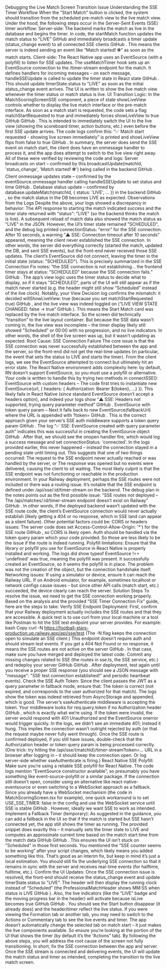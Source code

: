 Debugging the Live Match Screen Transition Issue
Understanding the SSE Timer Workflow
When the "Start Match" button is clicked, the system should transition from the scheduled pre-match view to the live match view. Under the hood, the following steps occur in the Server-Sent Events (SSE) timer workflow:
Server-side: The backend marks the match as live in the database and begins the timer. In code, the startMatch function updates the match status to "LIVE"
GitHub
 and immediately broadcasts a timer update (status_change event) to all connected SSE clients
GitHub
. This means the server is indeed sending an event like “Match started! ⚽” as soon as the match starts.
Client-side: The React Native app uses an EventSource (with a polyfill) to listen for SSE updates. The useMatchTimer hook sets up an EventSource connection to the /timer-stream endpoint for the match. It defines handlers for incoming messages – on each message, handleSSEUpdate is called to update the timer state in React state
GitHub
. This should update timerState.status to "LIVE" as soon as the initial status_change event arrives. The UI is written to show the live match view whenever the timer status or match status is live.
UI Transition Logic: In the MatchScoringScreenSSE component, a piece of state showLiveView controls whether to display the live match interface or the pre-match interface. As soon as a match start is requested, the code sets a flag matchStartRequested to true and immediately forces showLiveView to true
GitHub
GitHub
. This is intended to immediately switch the UI to the live view (showing the scoreboard timer, action buttons, etc.) even before the first SSE update arrives. The code logs confirm this: “✅ Match start requested - showing live screen immediately” is printed and showLiveView flips from false to true
GitHub
.
In summary, the server does send the SSE event on match start, the client does have an onmessage handler to process it, and the app does attempt to switch to the live view right away. All of these were verified by reviewing the code and logs:
Server broadcasts on start – confirmed by this.broadcastUpdate(matchId, 'status_change', 'Match started! ⚽') being called in the backend
GitHub
.
Client onmessage updates state – confirmed by the eventSource.onmessage handler calling handleSSEUpdate to set status and time
GitHub
.
Database status update – confirmed by database.updateMatch(matchId, { status: 'LIVE', ... }) in the backend
GitHub
, so the match status in the DB becomes LIVE as expected.
Observations from the Logs
Despite the above, your logs showed a discrepancy in behavior:
The API response to starting the match indicated success and the timer state returned with "status": "LIVE" (so the backend thinks the match is live).
A subsequent reload of match data also showed the match status as "LIVE" in the JSON.
However, the UI’s timer state remained "SCHEDULED", and the debug log printed connectionStatus: "error" for the SSE connection. After 10 seconds, a warning “⚠️ SSE: Connection timeout after 10 seconds” appeared, meaning the client never established the SSE connection.
In other words, the server did everything correctly (started the match, updated the DB, and sent SSE events), but the front-end never received those SSE updates. The client’s EventSource did not connect, leaving the timer in the initial state (status: "SCHEDULED"). This is precisely summarized in the SSE Connection Fix notes: “the SSE connection is not establishing... the frontend timer stays at status: "SCHEDULED" because the SSE connection fails.”
GitHub
. The app’s view logic uses the timer status to decide what to display, so if it stays "SCHEDULED", parts of the UI will still appear as if the match never started (e.g. the header might still show “Scheduled” instead of the live clock). Notably, your View Decision log confirms the mismatch: it decided willShowLiveView: true (because you set matchStartRequested true)
GitHub
, and the live view was indeed toggled on (“LIVE VIEW STATE CHANGED: false → true”
GitHub
). This means the Start Match card was replaced by the live match interface. So the screen did technically “transition” to the live layout container. But because the SSE data wasn’t coming in, the live view was incomplete – the timer display likely still showed "Scheduled" or 00:00 with no progression, and no live indicators. In other words, the shell of the live screen was up, but it wasn’t updating as expected.
Root Cause: SSE Connection Failure
The core issue is that the SSE connection was never successfully established between the app and the server, so the front-end did not get the real-time updates (in particular, the event that sets the status to LIVE and starts the timer). From the client logs, we see the EventSource attempted to connect but ultimately hit an error state. The React Native environment adds complexity here: by default, RN doesn’t support EventSource, so you must use a polyfill or alternative. Your code is written to handle this by trying two methods in connectSSE():
EventSource with custom headers – The code first tries to instantiate new EventSource(url, { headers: { Authorization: Bearer ${token}, ...} }). This likely fails in React Native (since standard EventSource doesn’t accept a headers option), and indeed your logs show “⚠️ SSE: Headers not supported, trying query parameter method”
GitHub
.
EventSource with token query param – Next it falls back to new EventSource(fallbackUrl) where the URL is appended with ?token=<JWT>
GitHub
. This is the correct approach given your server’s SSE auth middleware supports a token query param
GitHub
. The log “✅ SSE: EventSource created with query parameter auth” indicates this was successful in creating the EventSource object
GitHub
.
After that, we should see the onopen handler fire, which would log a success message and set connectionStatus: 'connected'. In the logs provided earlier, this never happened – instead the connection stayed in a pending state until timing out. This suggests that one of two things occurred:
The request to the SSE endpoint never actually reached or was handled by the server, or
The response was opened but no events were delivered, causing the client to sit waiting.
The most likely culprit is that the SSE endpoint was not functioning or reachable in the production environment. In your Railway deployment, perhaps the SSE routes were not included or there was a routing issue. It’s notable that the SSE endpoint is defined under /api/sse/:id/timer-stream on the backend. The debug plan in the notes points out as the first possible issue: “SSE routes not deployed – The /api/matches/:id/timer-stream endpoint doesn’t exist on Railway”
GitHub
. In other words, if the deployed backend wasn’t updated with the SSE route code, the client’s EventSource connection would never actually establish (likely getting a 404 or no response, which in SSE land can appear as a silent failure). Other potential factors could be:
CORS or headers issues: The server code does set Access-Control-Allow-Origin: '*') for the SSE route
GitHub
, so CORS is likely open. Auth should be handled via the token query param which your code provided. So those are less likely to be the issue if the route is indeed running.
Polyfill limitations: Ensure that the library or polyfill you use for EventSource in React Native is properly installed and working. The logs did show typeof EventSource !== 'undefined' was true, meaning the polyfill was present. It successfully created an EventSource, so it seems the polyfill is in place. The problem was not the creation of the object, but the connection handshake itself.
Networking issues: If using a simulator or device, ensure it can reach the Railway URL. If on Android emulator, for example, sometimes localhost or network configs cause issues – but since other API calls (match start, etc.) succeeded, the device clearly can reach the server.
Solution Steps
To resolve the issue, we need to get the SSE connection working properly. Based on the analysis and the provided “SSE Timer Connection Fix” guide, here are the steps to take:
Verify SSE Endpoint Deployment: First, confirm that your Railway deployment actually includes the SSE routes and that they are accessible. A quick test is to use curl from your local machine or a tool like Postman to hit the SSE test endpoint your server provides. For example:
bash
Copy
curl -N https://football-stars-production.up.railway.app/api/sse/test 
(The -N flag keeps the connection open to simulate an SSE client.) This endpoint doesn’t require auth and should stream test events. If you get a 404 Not Found or no response, it means the SSE routes are not active on the server
GitHub
. In that case, make sure you have merged and deployed the latest code. Commit any missing changes related to SSE (the routes in sse.ts, the SSE service, etc.) and redeploy your server
GitHub
GitHub
. After deployment, test again until you receive a proper SSE response (you should see a JSON message with "message": "SSE test connection established!" and periodic heartbeat events).
Check the SSE Auth Token: Since the client passes the JWT as a query parameter in fallback mode, ensure that:
The token is correct (not expired, and corresponds to the user authorized for that match). The logs show the token was indeed retrieved from AsyncStorage and appended, which is good.
The server’s sseAuthenticate middleware is accepting the token. Your middleware looks for req.query.token if no Authorization header
GitHub
, which is exactly what we’re using. If the token were invalid, the server would respond with 401 Unauthorized and the EventSource onerror would trigger quickly. In the logs, we didn’t see an immediate 401; instead it hung. This implies the connection wasn’t outright rejected by auth (or that the request maybe never fully went through). Once the SSE route is confirmed deployed, if you still have issues, double-check that the Authorization header or token query param is being processed correctly. (One trick: try hitting the /api/sse/{matchId}/timer-stream?token=... URL in a browser after logging in – it should keep the connection open. Or log server-side whether sseAuthenticate is firing.)
React Native SSE Polyfill: Make sure you’re using a reliable SSE polyfill for React Native. The code logs mention “EventSource constructor available”, so presumably you have something like event-source-polyfill or a similar package. If the connection still doesn’t open, consider using an alternative like react-native-eventsource or even switching to a WebSocket approach as a fallback. Since you already have a WebSocket mechanism (the code in MatchScoringScreen.tsx for example), one quick workaround is to set USE_SSE_TIMER: false in the config and use the WebSocket service until SSE is stable
GitHub
. However, ideally we want SSE to work as intended.
Implement a Fallback Timer (temporary): As suggested in the guidance, you can add a fallback in the UI so that if the match is started but SSE hasn’t connected yet, the app still shows the timer as running. The provided snippet does exactly this – it manually sets the timer state to LIVE and computes an approximate current time based on the match start time from the match data
GitHub
GitHub
. This ensures the UI isn’t stuck on "Scheduled" in those first seconds. You mentioned the “SSE counter seems to be working” after your script changes, which likely means you added something like this. That’s good as an interim fix, but keep in mind it’s just a local estimation. You should still fix the underlying SSE connection so that it remains in sync with the server and receives real-time events (for halftime, fulltime, etc.).
Confirm the UI Updates: Once the SSE connection issue is resolved, the front-end should receive the status_change event and update timerState.status to "LIVE". The header will then display the running clock instead of “Scheduled” (the ProfessionalMatchHeader shows MM:SS when status is LIVE
GitHub
). Also, the live indicators (like the “LIVE” badge and the moving progress bar in the header) will activate because isLive becomes true
GitHub
GitHub
. You should see the Start button disappear (it already does) and the header/timer reflect the live status. If you were viewing the Formation tab or another tab, you may need to switch to the Actions or Commentary tab to see the live events and timer. The app doesn’t automatically change the selected tab on match start – it just makes the live components available. So ensure you’re looking at the portion of the UI that shows the timer (by default it’s the “Actions” tab).
By following the above steps, you will address the root cause of the screen not fully transitioning. In short, fix the SSE connection between the app and server. Once the SSE stream is connected and delivering events, the UI will update the match status and timer as intended, completing the transition to the live match screen.